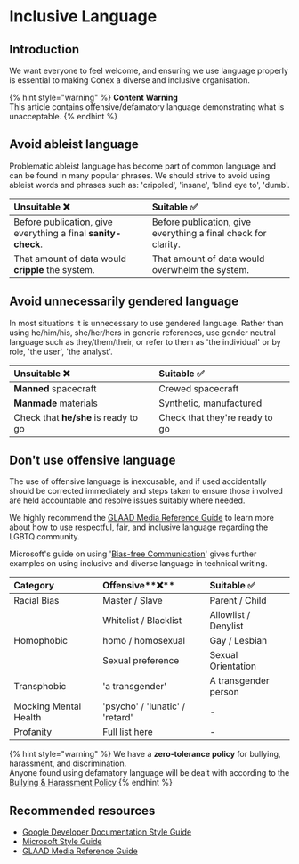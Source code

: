 # Inclusive Language

## Introduction

We want everyone to feel welcome, and ensuring we use language properly is essential to making Conex a diverse and inclusive organisation.

{% hint style="warning" %}
**Content Warning**  
This article contains offensive/defamatory language demonstrating what is unacceptable.
{% endhint %}

## Avoid ableist language

Problematic ableist language has become part of common language and can be found in many popular phrases. We should strive to avoid using ableist words and phrases such as: 'crippled', 'insane', 'blind eye to', 'dumb'.

| Unsuitable **❌** | Suitable ✅ |
| :--- | :--- |
| Before publication, give everything a final **sanity-check**. | Before publication, give everything a final check for clarity. |
| That amount of data would **cripple** the system. | That amount of data would overwhelm the system. |

## Avoid unnecessarily gendered language

In most situations it is unnecessary to use gendered language. Rather than using he/him/his, she/her/hers in generic references, use gender neutral language such as they/them/their, or refer to them as 'the individual' or by role, 'the user', 'the analyst'.

| Unsuitable **❌** | Suitable ✅ |
| :--- | :--- |
| **Manned** spacecraft | Crewed spacecraft |
| **Manmade** materials | Synthetic, manufactured |
| Check that **he/she** is ready to go | Check that they're ready to go |

## Don't use offensive language

The use of offensive language is inexcusable, and if used accidentally should be corrected immediately and steps taken to ensure those involved are held accountable and resolve issues suitably where needed.

We highly recommend the [GLAAD Media Reference Guide](https://www.glaad.org/sites/default/files/GLAAD-Media-Reference-Guide-Tenth-Edition.pdf) to learn more about how to use respectful, fair, and inclusive language regarding the LGBTQ community.

Microsoft's guide on using '[Bias-free Communication](https://docs.microsoft.com/en-us/style-guide/bias-free-communication)' gives further examples on using inclusive and diverse language in technical writing.

| Category | Offensive**❌** | Suitable ✅ |
| :--- | :--- | :--- |
| Racial Bias | Master / Slave | Parent / Child |
|  | Whitelist / Blacklist | Allowlist / Denylist |
| Homophobic | homo / homosexual | Gay / Lesbian |
|  | Sexual preference | Sexual Orientation |
| Transphobic | 'a transgender' | A transgender person |
| Mocking Mental Health | 'psycho' / 'lunatic' / 'retard' | - |
| Profanity | [Full list here](https://www.cs.cmu.edu/~biglou/resources/bad-words.txt) | - |

{% hint style="warning" %}
We have a **zero-tolerance policy** for bullying, harassment, and discrimination.  
Anyone found using defamatory language will be dealt with according to the [Bullying & Harassment Policy](../policy/policy-list/code-of-conduct/bullying-and-harassment.md)
{% endhint %}

## Recommended resources

* [Google Developer Documentation Style Guide](https://developers.google.com/style)
* [Microsoft Style Guide](https://docs.microsoft.com/en-us/style-guide/)
* [GLAAD Media Reference Guide](https://www.glaad.org/sites/default/files/GLAAD-Media-Reference-Guide-Tenth-Edition.pdf)

